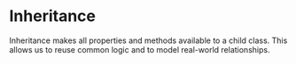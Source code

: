 # Inheritance

Inheritance makes all properties and methods available to a child class. This allows us to reuse common logic and to model real-world relationships.